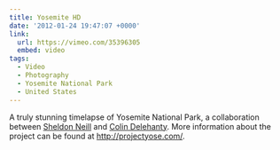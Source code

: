 ```yaml
---
title: Yosemite HD
date: '2012-01-24 19:47:07 +0000'
link:
  url: https://vimeo.com/35396305
  embed: video
tags:
  - Video
  - Photography
  - Yosemite National Park
  - United States
---
```

A truly stunning timelapse of Yosemite National Park, a collaboration between [Sheldon Neill][1] and [Colin Delehanty][2]. More information about the project can be found at <http://projectyose.com/>.

[1]: http://sheldonneill.com/
[2]: http://cdelehanty.com/
